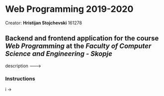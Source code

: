 # Web Programming 2019-2020
Creator: **Hristijan Stojchevski** 161278  
## Backend and frontend application for the course *Web Programming*                                                                     at the *Faculty of Computer Science and Engineering - Skopje*

description --->

### Instructions

i ->
